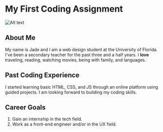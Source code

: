 # My First Coding Assignment #
![Alt text](https://media0.giphy.com/media/l0EwYIACF9DWEkorS/200.webp?cid=ecf05e47perf5ybj0jsh4lnxppw22k1uqwnps1oq9yygji4v&ep=v1_gifs_related&rid=200.webp&ct=g)
## About Me ##
My name is Jade and I am a web design student at the University of Florida. I've been a secondary teacher for the past three and a half years. I **love** traveling, reading, watching movies, being with family, and languages.
## Past Coding Experience ##
I started learning basic HTML, CSS, and JS through an online platform using guided projects. I am looking forward to building my coding skills.
## Career Goals ##
1. Gain an internship in the tech field.
2. Work as a front-end engineer and/or in the UX field.
